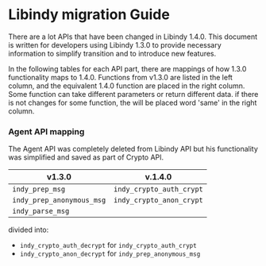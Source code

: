 # Libindy migration Guide

There are a lot APIs that have been changed in Libindy 1.4.0.
This document is written for developers using Libindy 1.3.0 to provide necessary information 
to simplify transition and to introduce new features.

In the following tables for each API part, there are mappings of how 1.3.0 functionality maps to 1.4.0. 
Functions from v1.3.0 are listed in the left column, and the equivalent 1.4.0 function are placed in the right column. 
Some function can take different parameters or return different data.
if there is not changes for some function, the will be placed word 'same' in the right column.

### Agent API mapping
The Agent API was completely deleted from Libindy API but his functionality was simplified and saved as part of Crypto API.

v1.3.0 | v.1.4.0
------------ | -------------
```indy_prep_msg``` | ```indy_crypto_auth_crypt```
```indy_prep_anonymous_msg``` | ```indy_crypto_anon_crypt```
```indy_parse_msg``` | 
divided into: <ul><li>```indy_crypto_auth_decrypt``` for ```indy_crypto_auth_crypt```</li><li>```indy_crypto_anon_decrypt``` for ```indy_prep_anonymous_msg```</li></ul>
                                    
                
